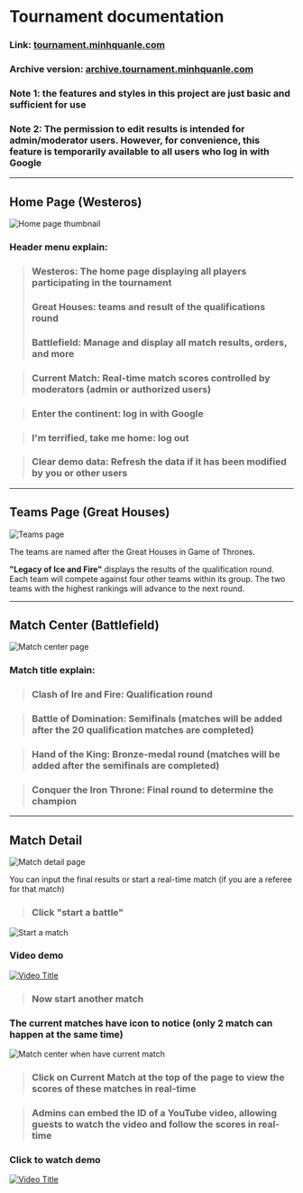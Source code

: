 # Tournament documentation

### Link: [tournament.minhquanle.com](https://tournament.minhquanle.com)

### Archive version: [archive.tournament.minhquanle.com](https://archive.tournament.minhquanle.com)

### Note 1: the features and styles in this project are just basic and sufficient for use

### Note 2: The permission to edit results is intended for admin/moderator users. However, for convenience, this feature is temporarily available to all users who log in with Google

---

## Home Page (Westeros)

![Home page thumbnail](assets/images/home-page.png)

### Header menu explain:

> ### Westeros: The home page displaying all players participating in the tournament
>
> ### Great Houses: teams and result of the qualifications round
>
> ### Battlefield: Manage and display all match results, orders, and more

> ### Current Match: Real-time match scores controlled by moderators (admin or authorized users)

> ### Enter the continent: log in with Google

> ### I'm terrified, take me home: log out

> ### Clear demo data: Refresh the data if it has been modified by you or other users

---

## Teams Page (Great Houses)

![Teams page](assets/images/teams-page.png)

The teams are named after the Great Houses in Game of Thrones.

**"Legacy of Ice and Fire"** displays the results of the qualification round. Each team will compete against four other teams within its group. The two teams with the highest rankings will advance to the next round.

---

## Match Center (Battlefield)

![Match center page](assets/images/match-center-page.png)

### Match title explain:

> ### Clash of Ire and Fire: Qualification round

> ### Battle of Domination: Semifinals (matches will be added after the 20 qualification matches are completed)

> ### Hand of the King: Bronze-medal round (matches will be added after the semifinals are completed)

> ### Conquer the Iron Throne: Final round to determine the champion

---

## Match Detail

![Match detail page](assets/images/match-detail.png)

You can input the final results or start a real-time match (if you are a referee for that match)

> ### Click "start a battle"

![Start a match](assets/images/tracking.png)

### Video demo

<!-- <video controls src="https://www.youtube.com/watch?v=tpVWyVcIOF0" title="Title"></video> -->

[![Video Title](https://img.youtube.com/vi/tpVWyVcIOF0/0.jpg)](https://www.youtube.com/watch?v=tpVWyVcIOF0)

> ### Now start another match

### The current matches have icon to notice (only 2 match can happen at the same time)

![Match center when have current match](assets/images/match-center-current.png)

> ### Click on Current Match at the top of the page to view the scores of these matches in real-time

> ### Admins can embed the ID of a YouTube video, allowing guests to watch the video and follow the scores in real-time

### Click to watch demo

[![Video Title](https://img.youtube.com/vi/s_jWfTZJ_qI/0.jpg)](https://www.youtube.com/watch?v=s_jWfTZJ_qI)

<!-- <video controls src="assets/videos/realtime-tracking.mp4" title="Title"></video> -->
